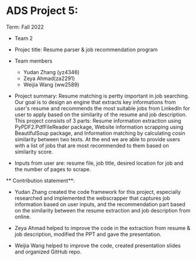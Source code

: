# ADS Project 5: 

Term: Fall 2022

+ Team 2
+ Projec title: Resume parser & job recommendation program

+ Team members 
	+ Yudan Zhang (yz4346)		
	+ Zeya Ahmad(za2291)
	+ Weijia Wang (ww2589)
	
+ Project summary: Resume matching is pertty important in job searching. Our goal is to design an engine that extracts key informations from user's resume and recommends the most suitable jobs from LinkedIn for user to apply based on the similarity of the resume and job description. This project consists of 3 parts: Resume information extraction using PyPDF2.PdfFileReader package, Website information scrapping using BeautifulSoup package, and Information matching by calculating cosin similarity between two texts. At the end we are able to provide users with a list of jobs that are most recommended to them based on similarity score. 

+ Inputs from user are: resume file, job title, desired location for job and the number of pages to scrape. 

** Contribution statement**: 

+ Yudan Zhang created the code framework for this project, especially researched and implemented the webscrapper that captures job information based on user inputs, and the recommendation part based on the similarity between the resume extraction and job description from online. 

+ Zeya Ahmad helped to improve the code in the extraction from resume & job description, modified the PPT and gave the presentation. 

+ Weijia Wang helped to improve the code, created presentation slides and organized GitHub repo.

